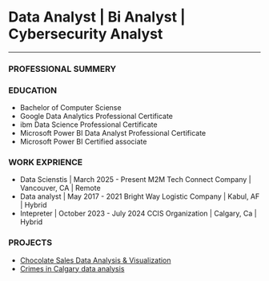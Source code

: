 # Data Analyst | Bi Analyst | Cybersecurity Analyst
------------------------------------------------
### PROFESSIONAL SUMMERY
### EDUCATION
+ Bachelor of Computer Sciense
+ Google Data Analytics Professional Certificate
+ ibm Data Science Professional Certificate
+ Microsoft Power BI Data Analyst Professional Certificate
+ Microsoft Power BI Certified associate


###   WORK EXPRIENCE
+  Data Scienstis | March 2025 - Present
M2M Tech Connect Company | Vancouver, CA | Remote 
+ Data analyst | May 2017 - 2021
Bright Way Logistic Company | Kabul, AF | Hybrid
+ Intepreter | October 2023 - July 2024
CCIS Organization | Calgary, Ca | Hybrid
### PROJECTS
+ <a href= "https://github.com/eemalzazaii/Chocolate-sales-analysis">Chocolate Sales Data Analysis & Visualization</a>
+ <a href= "https://github.com/eemalzazaii/Calgary_Crimes_Data_analysis_Excel">Crimes in Calgary data analysis</a>
